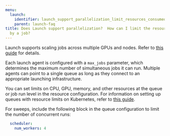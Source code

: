 ```yaml
---
menu:
  launch:
    identifier: launch_support_parallelization_limit_resources_consumed_job
    parent: launch-faq
title: Does Launch support parallelization?  How can I limit the resources consumed
  by a job?
---
```


Launch supports scaling jobs across multiple GPUs and nodes. Refer to [this guide](/tutorials/volcano) for details.

Each launch agent is configured with a `max_jobs` parameter, which determines the maximum number of simultaneous jobs it can run. Multiple agents can point to a single queue as long as they connect to an appropriate launching infrastructure.

You can set limits on CPU, GPU, memory, and other resources at the queue or job run level in the resource configuration. For information on setting up queues with resource limits on Kubernetes, refer to [this guide](../guides/launch/setup-launch-kubernetes/).

For sweeps, include the following block in the queue configuration to limit the number of concurrent runs:

```yaml title="queue config"
  scheduler:
    num_workers: 4
```